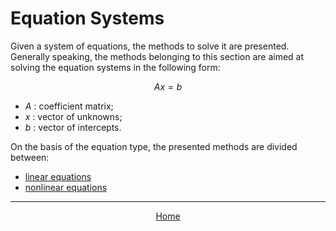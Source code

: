 # Equation Systems

Given a system of equations, the methods to solve it are presented. Generally speaking, the methods belonging to this section are aimed at solving the equation systems in the following form:

$$Ax=b$$

- $A$ : coefficient matrix;
- $x$ : vector of unknowns;
- $b$ : vector of intercepts.

On the basis of the equation type, the presented methods are divided between:

- <a href="./LinearEquations/linear_equations.md">linear equations</a>
- <a href="./NonLinearEquations/nonlinear_equations.md">nonlinear equations</a>


---
<p align="center"><a href="../readme.md">Home</a></p>